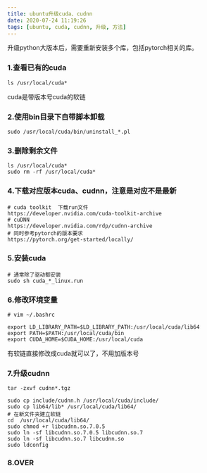 ```yaml
---
title: ubuntu升级cuda、cudnn
date: 2020-07-24 11:19:26
tags: [ubuntu, cuda, cudnn, 升级, 方法]
---
```

升级python大版本后，需要重新安装多个库，包括pytorch相关的库。

### 1.查看已有的cuda
```
ls /usr/local/cuda*
```
cuda是带版本号cuda的软链

### 2.使用bin目录下自带脚本卸载
```
sudo /usr/local/cuda/bin/uninstall_*.pl
```

### 3.删除剩余文件
```
ls /usr/local/cuda*
sudo rm -rf /usr/local/cuda*
```

### 4.下载对应版本cuda、cudnn，注意是对应不是最新
```
# cuda toolkit  下载run文件
https://developer.nvidia.com/cuda-toolkit-archive
# cuDNN
https://developer.nvidia.com/rdp/cudnn-archive
# 同时参考pytorch的版本要求
https://pytorch.org/get-started/locally/
```

### 5.安装cuda
```
# 通常除了驱动都安装
sudo sh cuda_*_linux.run
```

### 6.修改环境变量
```
# vim ~/.bashrc

export LD_LIBRARY_PATH=$LD_LIBRARY_PATH:/usr/local/cuda/lib64
export PATH=$PATH:/usr/local/cuda/bin
export CUDA_HOME=$CUDA_HOME:/usr/local/cuda
```
有软链直接修改成cuda就可以了，不用加版本号

### 7.升级cudnn
```
tar -zxvf cudnn*.tgz

sudo cp include/cudnn.h /usr/local/cuda/include/
sudo cp lib64/lib* /usr/local/cuda/lib64/
# 在新文件夹建立软链
cd  /usr/local/cuda/lib64/
sudo chmod +r libcudnn.so.7.0.5
sudo ln -sf libcudnn.so.7.0.5 libcudnn.so.7  
sudo ln -sf libcudnn.so.7 libcudnn.so     
sudo ldconfig
```

### 8.OVER



